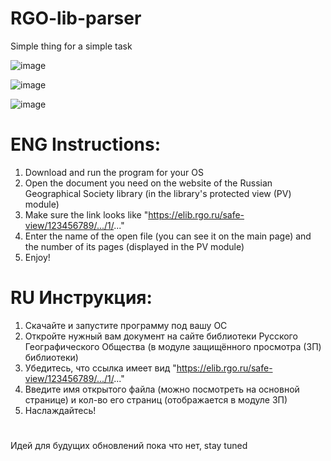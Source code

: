 # RGO-lib-parser
Simple thing for a simple task

![image](https://github.com/user-attachments/assets/d81cdfbc-3502-4eae-964e-df80bf3bc921)

![image](https://github.com/user-attachments/assets/461d5bd4-1fc5-4092-9ce8-c4c038e67fdb)

![image](https://github.com/user-attachments/assets/29d48ec2-f564-402d-96e1-774dba147dfa)

# **ENG** Instructions:
1. Download and run the program for your OS
2. Open the document you need on the website of the Russian Geographical Society library (in the library's protected view (PV) module)
3. Make sure the link looks like "https://elib.rgo.ru/safe-view/123456789/.../1/..."
4. Enter the name of the open file (you can see it on the main page) and the number of its pages (displayed in the PV module)
5. Enjoy!

# **RU** Инструкция: 
1. Скачайте и запустите программу под вашу ОС
2. Откройте нужный вам документ на сайте библиотеки Русского Географического Общества (в модуле защищённого просмотра (ЗП) библиотеки)
3. Убедитесь, что ссылка имеет вид "https://elib.rgo.ru/safe-view/123456789/.../1/..."
4. Введите имя открытого файла (можно посмотреть на основной странице) и кол-во его страниц (отображается в модуле ЗП)
5. Наслаждайтесь!


#
Идей для будущих обновлений пока что нет, stay tuned
